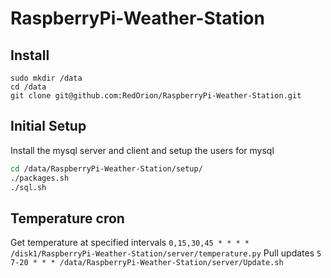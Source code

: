# RaspberryPi-Weather-Station

## Install
```shell
sudo mkdir /data
cd /data
git clone git@github.com:RedOrion/RaspberryPi-Weather-Station.git
```

## Initial Setup

Install the mysql server and client and setup the users for mysql

```bash
cd /data/RaspberryPi-Weather-Station/setup/
./packages.sh
./sql.sh
```

## Temperature cron
Get temperature at specified intervals
`0,15,30,45 * * * * /disk1/RaspberryPi-Weather-Station/server/temperature.py`
Pull updates
`5 7-20 * * * /data/RaspberryPi-Weather-Station/server/Update.sh`